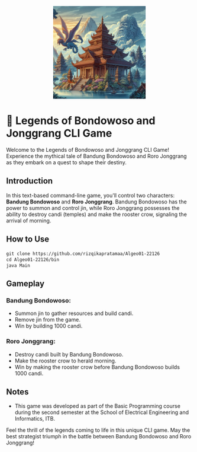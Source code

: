 <div align="center">
  <img src="logo.jpeg" alt="Logo" width="250"/>
</div>

# 🌟 Legends of Bondowoso and Jonggrang CLI Game

Welcome to the Legends of Bondowoso and Jonggrang CLI Game! Experience the mythical tale of Bandung Bondowoso and Roro Jonggrang as they embark on a quest to shape their destiny.

## Introduction

In this text-based command-line game, you'll control two characters: **Bandung Bondowoso** and **Roro Jonggrang**. Bandung Bondowoso has the power to summon and control jin, while Roro Jonggrang possesses the ability to destroy candi (temples) and make the rooster crow, signaling the arrival of morning.

## How to Use
    git clone https://github.com/rizqikapratamaa/Algeo01-22126
    cd Algeo01-22126/bin
    java Main


## Gameplay

### Bandung Bondowoso:
- Summon jin to gather resources and build candi.
- Remove jin from the game.
- Win by building 1000 candi.

### Roro Jonggrang:
- Destroy candi built by Bandung Bondowoso.
- Make the rooster crow to herald morning.
- Win by making the rooster crow before Bandung Bondowoso builds 1000 candi.

## Notes

- This game was developed as part of the Basic Programming course during the second semester at the School of Electrical Engineering and Informatics, ITB.

Feel the thrill of the legends coming to life in this unique CLI game. May the best strategist triumph in the battle between Bandung Bondowoso and Roro Jonggrang!